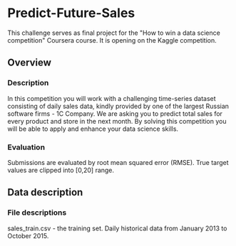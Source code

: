 # Predict-Future-Sales
This challenge serves as final project for the "How to win a data science competition" Coursera course. It is opening on the Kaggle competition.

## Overview
### Description
In this competition you will work with a challenging time-series dataset consisting of daily sales data, kindly provided by one of the largest Russian software firms - 1C Company. We are asking you to predict total sales for every product and store in the next month. By solving this competition you will be able to apply and enhance your data science skills.

### Evaluation
Submissions are evaluated by root mean squared error (RMSE). True target values are clipped into [0,20] range.

## Data description
### File descriptions
sales_train.csv - the training set. Daily historical data from January 2013 to October 2015.

